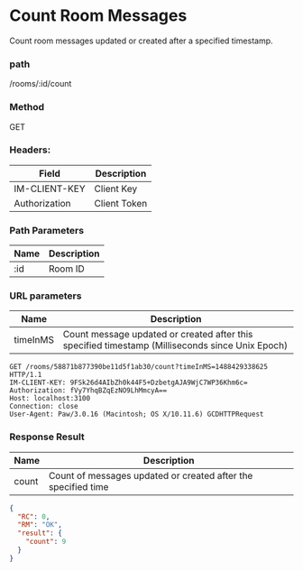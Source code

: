 # Count Room Messages

Count room messages updated or created after a specified timestamp.

### path

/rooms/:id/count

### Method

GET

### Headers:

| Field         | Description  |
| ------------- | ------------ |
| IM-CLIENT-KEY | Client Key   |
| Authorization | Client Token |

### Path Parameters

| Name | Description |
| ---- | ----------- |
| :id  | Room ID     |

### URL parameters

| Name     | Description                                                                                     |
| -------- | ----------------------------------------------------------------------------------------------- |
| timeInMS | Count message updated or created after this specified timestamp (Milliseconds since Unix Epoch) |

```
GET /rooms/58871b877390be11d5f1ab30/count?timeInMS=1488429338625 HTTP/1.1
IM-CLIENT-KEY: 9FSk26d4AIbZh0k44F5+DzbetgAJA9WjC7WP36Khm6c=
Authorization: fVy7YhqBZqEzNO9LhMmcyA==
Host: localhost:3100
Connection: close
User-Agent: Paw/3.0.16 (Macintosh; OS X/10.11.6) GCDHTTPRequest
```

### Response Result

| Name  | Description                                                   |
| ----- | ------------------------------------------------------------- |
| count | Count of messages updated or created after the specified time |

```json
{
  "RC": 0,
  "RM": "OK",
  "result": {
    "count": 9
  }
}
```
